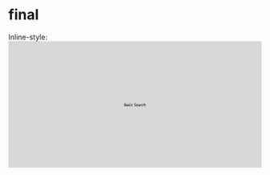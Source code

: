 # final
Inline-style: 
![alt text](https://github.com/cs564-glow/finalProject/blob/main/BasicSearch1.gif "Basic Search")
